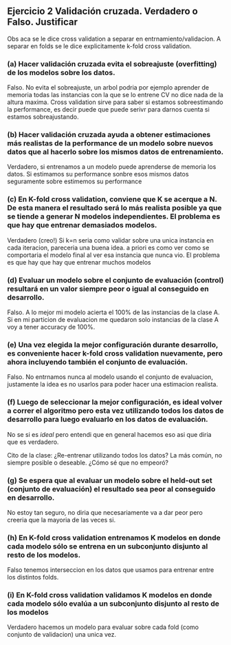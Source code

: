 ## Ejercicio 2 Validación cruzada. Verdadero o Falso. Justificar

Obs aca se le dice cross validation a separar en entrnamiento/validacion.
A separar en folds se le dice explicitamente k-fold cross validation.

### (a) Hacer validación cruzada evita el sobreajuste (overfitting) de los modelos sobre los datos.

Falso. No evita el sobreajuste, un arbol podria por ejemplo aprender de memoria todas las instancias con la que se lo entrene
CV no dice nada de la altura maxima. Cross validation sirve para saber si estamos sobreestimando la performance, es decir puede
que puede serivr para darnos cuenta si estamos sobreajustando.

### (b) Hacer validación cruzada ayuda a obtener estimaciones más realistas de la performance de un modelo sobre nuevos datos que al hacerlo sobre los mismos datos de entrenamiento.

Verdadero, si entrenamos a un modelo puede aprenderse de memoria los datos. Si estimamos su performance sonbre esos mismos datos
seguramente sobre estimemos su performance

### (c) En K-fold cross validation, conviene que K se acerque a N. De esta manera el resultado será lo más realista posible ya que se tiende a generar N modelos independientes. El problema es que hay que entrenar demasiados modelos.

Verdadero (creo!) Si k=n seria como validar sobre una unica instancia en cada iteracion, pareceria una buena idea.
a priori es como ver como se comportaria el modelo final al ver esa instancia que nunca vio.
El problema es que hay que hay que entrenar muchos modelos

### (d) Evaluar un modelo sobre el conjunto de evaluación (control) resultará en un valor siempre peor o igual al conseguido en desarrollo.

Falso. A lo mejor mi modelo acierta el 100% de las instancias de la clase A. Si en mi particion de evaluacion me quedaron
solo instancias de la clase A voy a tener accuracy de 100%.

### (e) Una vez elegida la mejor configuración durante desarrollo, es conveniente hacer k-fold cross validation nuevamente, pero ahora incluyendo también el conjunto de evaluación.

Falso. No entrnamos nunca al modelo usando el conjunto de evaluacion, justamente la idea es no usarlos para poder hacer una
estimacion realista.

### (f) Luego de seleccionar la mejor configuración, es ideal volver a correr el algoritmo pero esta vez utilizando todos los datos de desarrollo para luego evaluarlo en los datos de evaluación.

No se si es _ideal_ pero entendi que en general hacemos eso asi que diria que es verdadero.

Cito de la clase: ¿Re-entrenar utilizando todos los datos? La más común, no siempre posible o deseable. ¿Cómo sé que no empeoró?

### (g) Se espera que al evaluar un modelo sobre el held-out set (conjunto de evaluación) el resultado sea peor al conseguido en desarrollo.

No estoy tan seguro, no diria que necesariamente va a dar peor pero creeria que la mayoria de las veces si.

### (h) En K-fold cross validation entrenamos K modelos en donde cada modelo sólo se entrena en un subconjunto disjunto al resto de los modelos.

Falso tenemos interseccion en los datos que usamos para entrenar entre los distintos folds.

### (i) En K-fold cross validation validamos K modelos en donde cada modelo sólo evalúa a un subconjunto disjunto al resto de los modelos

Verdadero hacemos un modelo para evaluar sobre cada fold (como conjunto de validacion) una unica vez.
